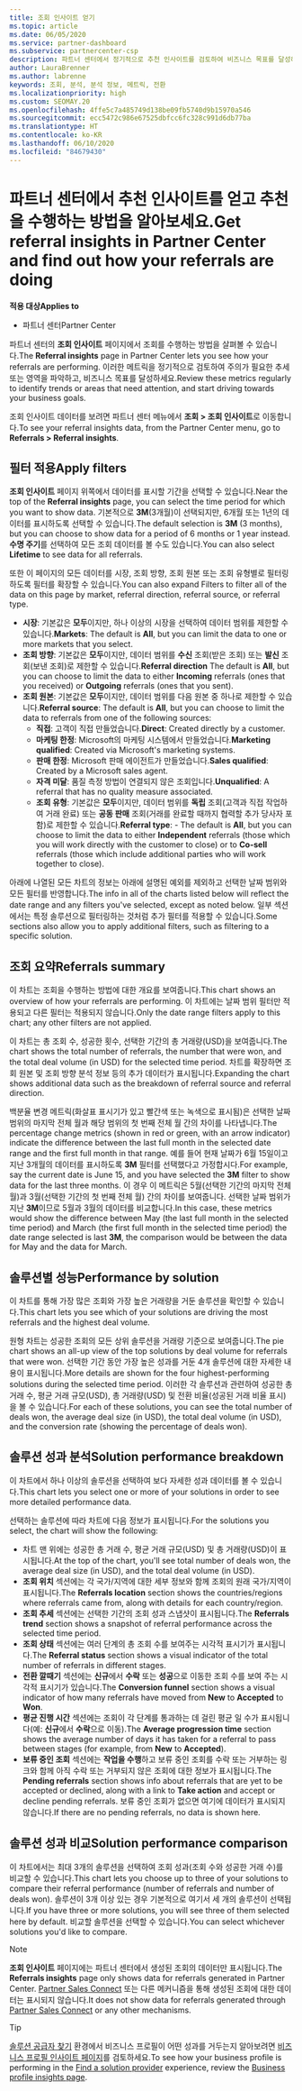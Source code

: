 ```yaml
---
title: 조회 인사이트 얻기
ms.topic: article
ms.date: 06/05/2020
ms.service: partner-dashboard
ms.subservice: partnercenter-csp
description: 파트너 센터에서 정기적으로 추천 인사이트를 검토하여 비즈니스 목표를 달성하는 데 도움이 되는 추세 또는 개선 사항 영역을 확인합니다.
author: LauraBrenner
ms.author: labrenne
keywords: 조회, 분석, 분석 정보, 메트릭, 전환
ms.localizationpriority: high
ms.custom: SEOMAY.20
ms.openlocfilehash: 4ffe5c7a485749d138be09fb5740d9b15970a546
ms.sourcegitcommit: ecc5472c986e67525dbfcc6fc328c991d6db77ba
ms.translationtype: HT
ms.contentlocale: ko-KR
ms.lasthandoff: 06/10/2020
ms.locfileid: "84679430"
---
```

# <a name="get-referral-insights-in-partner-center-and-find-out-how-your-referrals-are-doing"></a><span data-ttu-id="02eb6-104">파트너 센터에서 추천 인사이트를 얻고 추천을 수행하는 방법을 알아보세요.</span><span class="sxs-lookup"><span data-stu-id="02eb6-104">Get referral insights in Partner Center and find out how your referrals are doing</span></span>

<span data-ttu-id="02eb6-105">**적용 대상**</span><span class="sxs-lookup"><span data-stu-id="02eb6-105">**Applies to**</span></span>

- <span data-ttu-id="02eb6-106">파트너 센터</span><span class="sxs-lookup"><span data-stu-id="02eb6-106">Partner Center</span></span>

<span data-ttu-id="02eb6-107">파트너 센터의 **조회 인사이트** 페이지에서 조회를 수행하는 방법을 살펴볼 수 있습니다.</span><span class="sxs-lookup"><span data-stu-id="02eb6-107">The **Referral insights** page in Partner Center lets you see how your referrals are performing.</span></span> <span data-ttu-id="02eb6-108">이러한 메트릭을 정기적으로 검토하여 주의가 필요한 추세 또는 영역을 파악하고, 비즈니스 목표를 달성하세요.</span><span class="sxs-lookup"><span data-stu-id="02eb6-108">Review these metrics regularly to identify trends or areas that need attention, and start driving towards your business goals.</span></span>

<span data-ttu-id="02eb6-109">조회 인사이트 데이터를 보려면 파트너 센터 메뉴에서 **조회 > 조회 인사이트**로 이동합니다.</span><span class="sxs-lookup"><span data-stu-id="02eb6-109">To see your referral insights data, from the Partner Center menu, go to **Referrals > Referral insights**.</span></span>

## <a name="apply-filters"></a><span data-ttu-id="02eb6-110">필터 적용</span><span class="sxs-lookup"><span data-stu-id="02eb6-110">Apply filters</span></span>

<span data-ttu-id="02eb6-111">**조회 인사이트** 페이지 위쪽에서 데이터를 표시할 기간을 선택할 수 있습니다.</span><span class="sxs-lookup"><span data-stu-id="02eb6-111">Near the top of the **Referral insights** page, you can select the time period for which you want to show data.</span></span> <span data-ttu-id="02eb6-112">기본적으로 **3M**(3개월)이 선택되지만, 6개월 또는 1년의 데이터를 표시하도록 선택할 수 있습니다.</span><span class="sxs-lookup"><span data-stu-id="02eb6-112">The default selection is **3M** (3 months), but you can choose to show data for a period of 6 months or 1 year instead.</span></span> <span data-ttu-id="02eb6-113">**수명 주기**를 선택하여 모든 조회 데이터를 볼 수도 있습니다.</span><span class="sxs-lookup"><span data-stu-id="02eb6-113">You can also select **Lifetime** to see data for all referrals.</span></span>

<span data-ttu-id="02eb6-114">또한 이 페이지의 모든 데이터를 시장, 조회 방향, 조회 원본 또는 조회 유형별로 필터링하도록 필터를 확장할 수 있습니다.</span><span class="sxs-lookup"><span data-stu-id="02eb6-114">You can also expand Filters to filter all of the data on this page by market, referral direction, referral source, or referral type.</span></span>
- <span data-ttu-id="02eb6-115">**시장**: 기본값은 **모두**이지만, 하나 이상의 시장을 선택하여 데이터 범위를 제한할 수 있습니다.</span><span class="sxs-lookup"><span data-stu-id="02eb6-115">**Markets**: The default is **All**, but you can limit the data to one or more markets that you select.</span></span>
- <span data-ttu-id="02eb6-116">**조회 방향**: 기본값은 **모두**이지만, 데이터 범위를 **수신** 조회(받은 조회) 또는 **발신** 조회(보낸 조회)로 제한할 수 있습니다.</span><span class="sxs-lookup"><span data-stu-id="02eb6-116">**Referral direction** The default is **All**, but you can choose to limit the data to either **Incoming** referrals (ones that you received) or **Outgoing** referrals (ones that you sent).</span></span>
- <span data-ttu-id="02eb6-117">**조회 원본**: 기본값은 **모두**이지만, 데이터 범위를 다음 원본 중 하나로 제한할 수 있습니다.</span><span class="sxs-lookup"><span data-stu-id="02eb6-117">**Referral source**: The default is **All**, but you can choose to limit the data to referrals from one of the following sources:</span></span>
  - <span data-ttu-id="02eb6-118">**직접**: 고객이 직접 만들었습니다.</span><span class="sxs-lookup"><span data-stu-id="02eb6-118">**Direct**: Created directly by a customer.</span></span>
  - <span data-ttu-id="02eb6-119">**마케팅 한정**: Microsoft의 마케팅 시스템에서 만들었습니다.</span><span class="sxs-lookup"><span data-stu-id="02eb6-119">**Marketing qualified**: Created via Microsoft's marketing systems.</span></span>
  - <span data-ttu-id="02eb6-120">**판매 한정**: Microsoft 판매 에이전트가 만들었습니다.</span><span class="sxs-lookup"><span data-stu-id="02eb6-120">**Sales qualified**: Created by a Microsoft sales agent.</span></span>
  - <span data-ttu-id="02eb6-121">**자격 미달**: 품질 측정 방법이 연결되지 않은 조회입니다.</span><span class="sxs-lookup"><span data-stu-id="02eb6-121">**Unqualified**: A referral that has no quality measure associated.</span></span>
  - <span data-ttu-id="02eb6-122">**조회 유형**: 기본값은 **모두**이지만, 데이터 범위를 **독립** 조회(고객과 직접 작업하여 거래 완료) 또는 **공동 판매** 조회(거래를 완료할 때까지 협력할 추가 당사자 포함)로 제한할 수 있습니다.</span><span class="sxs-lookup"><span data-stu-id="02eb6-122">**Referral type**:  - The default is **All**, but you can choose to limit the data to either **Independent** referrals (those which you will work directly with the customer to close) or to **Co-sell** referrals (those which include additional parties who will work together to close).</span></span>

<span data-ttu-id="02eb6-123">아래에 나열된 모든 차트의 정보는 아래에 설명된 예외를 제외하고 선택한 날짜 범위와 모든 필터를 반영합니다.</span><span class="sxs-lookup"><span data-stu-id="02eb6-123">The info in all of the charts listed below will reflect the date range and any filters you've selected, except as noted below.</span></span> <span data-ttu-id="02eb6-124">일부 섹션에서는 특정 솔루션으로 필터링하는 것처럼 추가 필터를 적용할 수 있습니다.</span><span class="sxs-lookup"><span data-stu-id="02eb6-124">Some sections also allow you to apply additional filters, such as filtering to a specific solution.</span></span>

## <a name="referrals-summary"></a><span data-ttu-id="02eb6-125">조회 요약</span><span class="sxs-lookup"><span data-stu-id="02eb6-125">Referrals summary</span></span>

<span data-ttu-id="02eb6-126">이 차트는 조회을 수행하는 방법에 대한 개요를 보여줍니다.</span><span class="sxs-lookup"><span data-stu-id="02eb6-126">This chart shows an overview of how your referrals are performing.</span></span> <span data-ttu-id="02eb6-127">이 차트에는 날짜 범위 필터만 적용되고 다른 필터는 적용되지 않습니다.</span><span class="sxs-lookup"><span data-stu-id="02eb6-127">Only the date range filters apply to this chart; any other filters are not applied.</span></span> 

<span data-ttu-id="02eb6-128">이 차트는 총 조회 수, 성공한 횟수, 선택한 기간의 총 거래량(USD)을 보여줍니다.</span><span class="sxs-lookup"><span data-stu-id="02eb6-128">The chart shows the total number of referrals, the number that were won, and the total deal volume (in USD) for the selected time period.</span></span> <span data-ttu-id="02eb6-129">차트를 확장하면 조회 원본 및 조회 방향 분석 정보 등의 추가 데이터가 표시됩니다.</span><span class="sxs-lookup"><span data-stu-id="02eb6-129">Expanding the chart shows additional data such as the breakdown of referral source and referral direction.</span></span> 

<span data-ttu-id="02eb6-130">백분율 변경 메트릭(화살표 표시기가 있고 빨간색 또는 녹색으로 표시됨)은 선택한 날짜 범위의 마지막 전체 월과 해당 범위의 첫 번째 전체 월 간의 차이를 나타냅니다.</span><span class="sxs-lookup"><span data-stu-id="02eb6-130">The percentage change metrics (shown in red or green, with an arrow indicator) indicate the difference between the last full month in the selected date range and the first full month in that range.</span></span> <span data-ttu-id="02eb6-131">예를 들어 현재 날짜가 6월 15일이고 지난 3개월의 데이터를 표시하도록 **3M** 필터를 선택했다고 가정합시다.</span><span class="sxs-lookup"><span data-stu-id="02eb6-131">For example, say the current date is June 15, and you have selected the **3M** filter to show data for the last three months.</span></span> <span data-ttu-id="02eb6-132">이 경우 이 메트릭은 5월(선택한 기간의 마지막 전체 월)과 3월(선택한 기간의 첫 번째 전체 월) 간의 차이를 보여줍니다. 선택한 날짜 범위가 지난 **3M**이므로 5월과 3월의 데이터를 비교합니다.</span><span class="sxs-lookup"><span data-stu-id="02eb6-132">In this case, these metrics would show the difference between May (the last full month in the selected time period) and March (the first full month in the selected time period) the date range selected is last **3M**, the comparison would be between the data for May and the data for March.</span></span>

## <a name="performance-by-solution"></a><span data-ttu-id="02eb6-133">솔루션별 성능</span><span class="sxs-lookup"><span data-stu-id="02eb6-133">Performance by solution</span></span>

<span data-ttu-id="02eb6-134">이 차트를 통해 가장 많은 조회와 가장 높은 거래량을 거둔 솔루션을 확인할 수 있습니다.</span><span class="sxs-lookup"><span data-stu-id="02eb6-134">This chart lets you see which of your solutions are driving the most referrals and the highest deal volume.</span></span>

<span data-ttu-id="02eb6-135">원형 차트는 성공한 조회의 모든 상위 솔루션을 거래량 기준으로 보여줍니다.</span><span class="sxs-lookup"><span data-stu-id="02eb6-135">The pie chart shows an all-up view of the top solutions by deal volume for referrals that were won.</span></span> <span data-ttu-id="02eb6-136">선택한 기간 동안 가장 높은 성과를 거둔 4개 솔루션에 대한 자세한 내용이 표시됩니다.</span><span class="sxs-lookup"><span data-stu-id="02eb6-136">More details are shown for the four highest-performing solutions during the selected time period.</span></span> <span data-ttu-id="02eb6-137">이러한 각 솔루션과 관련하여 성공한 총 거래 수, 평균 거래 규모(USD), 총 거래량(USD) 및 전환 비율(성공된 거래 비율 표시)을 볼 수 있습니다.</span><span class="sxs-lookup"><span data-stu-id="02eb6-137">For each of these solutions, you can see the total number of deals won, the average deal size (in USD), the total deal volume (in USD), and the conversion rate (showing the percentage of deals won).</span></span>

## <a name="solution-performance-breakdown"></a><span data-ttu-id="02eb6-138">솔루션 성과 분석</span><span class="sxs-lookup"><span data-stu-id="02eb6-138">Solution performance breakdown</span></span>

<span data-ttu-id="02eb6-139">이 차트에서 하나 이상의 솔루션을 선택하여 보다 자세한 성과 데이터를 볼 수 있습니다.</span><span class="sxs-lookup"><span data-stu-id="02eb6-139">This chart lets you select one or more of your solutions in order to see more detailed performance data.</span></span>

<span data-ttu-id="02eb6-140">선택하는 솔루션에 따라 차트에 다음 정보가 표시됩니다.</span><span class="sxs-lookup"><span data-stu-id="02eb6-140">For the solutions you select, the chart will show the following:</span></span>
- <span data-ttu-id="02eb6-141">차트 맨 위에는 성공한 총 거래 수, 평균 거래 규모(USD) 및 총 거래량(USD)이 표시됩니다.</span><span class="sxs-lookup"><span data-stu-id="02eb6-141">At the top of the chart, you'll see total number of deals won, the average deal size (in USD), and the total deal volume (in USD).</span></span>
- <span data-ttu-id="02eb6-142">**조회 위치** 섹션에는 각 국가/지역에 대한 세부 정보와 함께 조회의 원래 국가/지역이 표시됩니다.</span><span class="sxs-lookup"><span data-stu-id="02eb6-142">The **Referrals location** section shows the countries/regions where referrals came from, along with details for each country/region.</span></span>
- <span data-ttu-id="02eb6-143">**조회 추세** 섹션에는 선택한 기간의 조회 성과 스냅샷이 표시됩니다.</span><span class="sxs-lookup"><span data-stu-id="02eb6-143">The **Referrals trend** section shows a snapshot of referral performance across the selected time period.</span></span>
- <span data-ttu-id="02eb6-144">**조회 상태** 섹션에는 여러 단계의 총 조회 수를 보여주는 시각적 표시기가 표시됩니다.</span><span class="sxs-lookup"><span data-stu-id="02eb6-144">The **Referral status** section shows a visual indicator of the total number of referrals in different stages.</span></span>
- <span data-ttu-id="02eb6-145">**전환 깔때기** 섹션에는 **신규**에서 **수락** 또는 **성공**으로 이동한 조회 수를 보여 주는 시각적 표시기가 있습니다.</span><span class="sxs-lookup"><span data-stu-id="02eb6-145">The **Conversion funnel** section shows a visual indicator of how many referrals have moved from **New** to **Accepted** to **Won**.</span></span>
- <span data-ttu-id="02eb6-146">**평균 진행 시간** 섹션에는 조회이 각 단계를 통과하는 데 걸린 평균 일 수가 표시됩니다(예: **신규**에서 **수락**으로 이동).</span><span class="sxs-lookup"><span data-stu-id="02eb6-146">The **Average progression time** section shows the average number of days it has taken for a referral to pass between stages (for example, from **New** to **Accepted**).</span></span>
- <span data-ttu-id="02eb6-147">**보류 중인 조회** 섹션에는 **작업을 수행**하고 보류 중인 조회를 수락 또는 거부하는 링크와 함께 아직 수락 또는 거부되지 않은 조회에 대한 정보가 표시됩니다.</span><span class="sxs-lookup"><span data-stu-id="02eb6-147">The **Pending referrals** section shows info about referrals that are yet to be accepted or declined, along with a link to **Take action** and accept or decline pending referrals.</span></span> <span data-ttu-id="02eb6-148">보류 중인 조회가 없으면 여기에 데이터가 표시되지 않습니다.</span><span class="sxs-lookup"><span data-stu-id="02eb6-148">If there are no pending referrals, no data is shown here.</span></span>

## <a name="solution-performance-comparison"></a><span data-ttu-id="02eb6-149">솔루션 성과 비교</span><span class="sxs-lookup"><span data-stu-id="02eb6-149">Solution performance comparison</span></span>

<span data-ttu-id="02eb6-150">이 차트에서는 최대 3개의 솔루션을 선택하여 조회 성과(조회 수와 성공한 거래 수)를 비교할 수 있습니다.</span><span class="sxs-lookup"><span data-stu-id="02eb6-150">This chart lets you choose up to three of your solutions to compare their referral performance (number of referrals and number of deals won).</span></span> <span data-ttu-id="02eb6-151">솔루션이 3개 이상 있는 경우 기본적으로 여기서 세 개의 솔루션이 선택됩니다.</span><span class="sxs-lookup"><span data-stu-id="02eb6-151">If you have three or more solutions, you will see three of them selected here by default.</span></span> <span data-ttu-id="02eb6-152">비교할 솔루션을 선택할 수 있습니다.</span><span class="sxs-lookup"><span data-stu-id="02eb6-152">You can select whichever solutions you'd like to compare.</span></span>

> [!NOTE]
> <span data-ttu-id="02eb6-153">**조회 인사이트** 페이지에는 파트너 센터에서 생성된 조회의 데이터만 표시됩니다.</span><span class="sxs-lookup"><span data-stu-id="02eb6-153">The **Referrals insights** page only shows data for referrals generated in Partner Center.</span></span> <span data-ttu-id="02eb6-154">[Partner Sales Connect](https://support.microsoft.com/help/3170447/learn-to-use-partner-center-sales-connect) 또는 다른 메커니즘을 통해 생성된 조회에 대한 데이터는 표시되지 않습니다.</span><span class="sxs-lookup"><span data-stu-id="02eb6-154">It does not show data for referrals generated through [Partner Sales Connect](https://support.microsoft.com/help/3170447/learn-to-use-partner-center-sales-connect) or any other mechanisms.</span></span>

> [!TIP]
> <span data-ttu-id="02eb6-155">[솔루션 공급자 찾기](https://www.microsoft.com/solution-providers/home) 환경에서 비즈니스 프로필이 어떤 성과를 거두는지 알아보려면 [비즈니스 프로필 인사이트 페이지](analyze-your-marketing-profile.md)를 검토하세요.</span><span class="sxs-lookup"><span data-stu-id="02eb6-155">To see how your business profile is performing in the [Find a solution provider](https://www.microsoft.com/solution-providers/home) experience, review the [Business profile insights page](analyze-your-marketing-profile.md).</span></span>